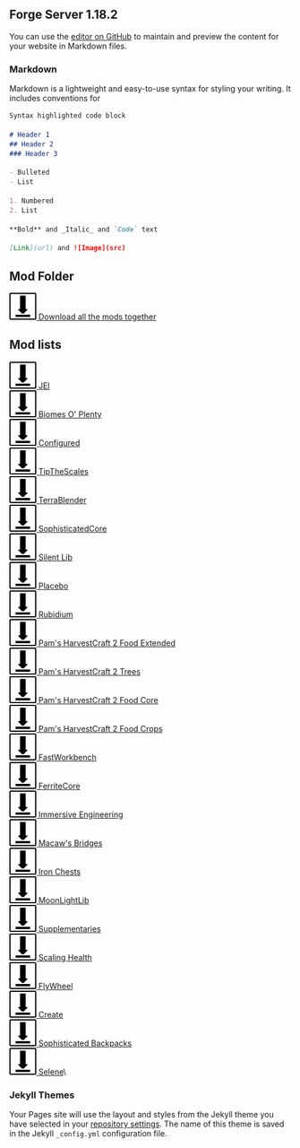 ## Forge Server 1.18.2

You can use the [editor on GitHub](https://github.com/ScottTheFrog/testSite/edit/gh-pages/index.md) to maintain and preview the content for your website in Markdown files.

### Markdown

Markdown is a lightweight and easy-to-use syntax for styling your writing. It includes conventions for

```markdown
Syntax highlighted code block

# Header 1
## Header 2
### Header 3

- Bulleted
- List

1. Numbered
2. List

**Bold** and _Italic_ and `Code` text

[Link](url) and ![Image](src)
```

## Mod Folder

[![Image](download.png) Download all the mods together](https://doc-90-5g-drive-data-export.googleusercontent.com/download/v221csg1pm9s82p0kusofpte8kmbiolj/2tjors944fjmk5cbh45rbphl0kqfmnot/1661008500000/c867fd9b-8355-47b9-861a-8ade85cf1efb/114679392069462226607/ADt3v-PlmMnUiP7y1pSZLd8skgdMcOpzb1DimwHx1fiBeS_1k16gESM2yRXDxqmn4aZXO-VyNisriubafN31xQDV9zyiHQSCbjI-MapOm_yDrcwQqW73XLNonhPj22h7hOPYN9_LbXjAlk0pyOMYtGy6mJvkcCSop_xRGB-frrBSv1fEgyFdcJ5yPMGx6mvm08ACJVXVv7zAGt1bibVa2-Bd3muFju8LhWCRxWmfo7SIIciGVAU1yx8wuiLgS4brBzBaY5O7PplGr8YKg6zKe24CuY84oJPj98eisG9m91-HBkwzfNkcmxg36jIbZydirnpZ6vXCdl_q?authuser=0&nonce=l6k4rqkenlqf6&user=114679392069462226607&hash=lsjg3t6uv4qbk7a7hpvm65hdbi7v5kvf)

## Mod lists 

[![Image](download.png) JEI](https://www.curseforge.com/minecraft/mc-mods/jei/download/3885885/file)\
[![Image](download.png) Biomes O' Plenty](https://www.curseforge.com/minecraft/mc-mods/biomes-o-plenty/download/3871421/file)\
[![Image](download.png) Configured](https://www.curseforge.com/minecraft/mc-mods/configured/download/3721946/file)\
[![Image](download.png) TipTheScales](https://www.curseforge.com/minecraft/mc-mods/tipthescales/download/3757606/file)\
[![Image](download.png) TerraBlender](https://www.curseforge.com/minecraft/mc-mods/terrablender/download/3816497/file)\
[![Image](download.png) SophisticatedCore](https://www.curseforge.com/minecraft/mc-mods/sophisticated-core/download/3931794/file)\
[![Image](download.png) Silent Lib](https://www.curseforge.com/minecraft/mc-mods/silent-lib/download/3708359/file)\
[![Image](download.png) Placebo](https://www.curseforge.com/minecraft/mc-mods/placebo/download/3924015/file)\
[![Image](download.png) Rubidium](https://www.curseforge.com/minecraft/mc-mods/rubidium/download/3929515/file)\
[![Image](download.png) Pam's HarvestCraft 2 Food Extended](https://www.curseforge.com/minecraft/mc-mods/pams-harvestcraft-2-food-extended/download/3740472/file)\
[![Image](download.png) Pam's HarvestCraft 2 Trees](https://www.curseforge.com/minecraft/mc-mods/pams-harvestcraft-2-trees/download/3875382/file)\
[![Image](download.png) Pam's HarvestCraft 2 Food Core](https://www.curseforge.com/minecraft/mc-mods/pams-harvestcraft-2-food-core/download/3740562/file)\
[![Image](download.png) Pam's HarvestCraft 2 Food Crops](https://www.curseforge.com/minecraft/mc-mods/pams-harvestcraft-2-crops/download/3873172/file)\
[![Image](download.png) FastWorkbench](https://www.curseforge.com/minecraft/mc-mods/fastworkbench/download/3929012/file)\
[![Image](download.png) FerriteCore](https://www.curseforge.com/minecraft/mc-mods/ferritecore/download/3767288/file)\
[![Image](download.png) Immersive Engineering](https://www.curseforge.com/minecraft/mc-mods/immersive-engineering/download/3934812/file)\
[![Image](download.png) Macaw's Bridges](https://www.curseforge.com/minecraft/mc-mods/macaws-bridges/download/3793697/file)\
[![Image](download.png) Iron Chests](https://www.curseforge.com/minecraft/mc-mods/iron-chests/download/3795374/file)\
[![Image](download.png) MoonLightLib](https://www.curseforge.com/minecraft/mc-mods/selene/download/3842421/file)\
[![Image](download.png) Supplementaries](https://www.curseforge.com/minecraft/mc-mods/supplementaries/download/3871187/file)\
[![Image](download.png) Scaling Health](https://www.curseforge.com/minecraft/mc-mods/scaling-health/download/3935824/file)\
[![Image](download.png) FlyWheel](https://www.curseforge.com/minecraft/mc-mods/flywheel/download/3934664/file)\
[![Image](download.png) Create](https://www.curseforge.com/minecraft/mc-mods/create/download/3934676/file)\
[![Image](download.png) Sophisticated Backpacks](https://www.curseforge.com/minecraft/mc-mods/sophisticated-backpacks/download/3931811/file)\
[![Image](download.png) Selene](https://www.curseforge.com/minecraft/mc-mods/selene/download/3842421/file)\

### Jekyll Themes

Your Pages site will use the layout and styles from the Jekyll theme you have selected in your [repository settings](https://github.com/ScottTheFrog/testSite/settings/pages). The name of this theme is saved in the Jekyll `_config.yml` configuration file.


